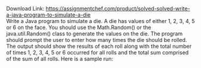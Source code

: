 Download Link: https://assignmentchef.com/product/solved-solved-write-a-java-program-to-simulate-a-die
<br>
Write a Java program to simulate a die. A die has values of either 1, 2, 3, 4, 5 or 6 on the face. You should use the Math.Random() or the java.util.Random() class to generate the values on the die. The program should prompt the user to enter how many times the die should be rolled. The output should show the results of each roll along with the total number of times 1, 2, 3, 4, 5 or 6 occurred for all rolls and the total sum comprised of the sum of all rolls. Here is a sample run: